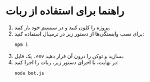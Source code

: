 # راهنما برای استفاده از ربات

1. پروژه را کلون کنید و در سیستم خود باز کنید.
2. برای نصب وابستگی‌ها از دستور زیر در ترمینال استفاده کنید:
    ```bash
    npm i
    ```
3. یک فایل `.env` بسازید و توکن را درون آن قرار دهید.
4. در نهایت، با اجرای دستور زیر، ربات را اجرا کنید:
    ```bash
    node bot.js
    ```
